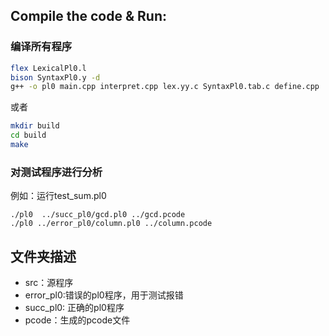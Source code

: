## Compile the code & Run:

### 编译所有程序

```bash
flex LexicalPl0.l
bison SyntaxPl0.y -d
g++ -o pl0 main.cpp interpret.cpp lex.yy.c SyntaxPl0.tab.c define.cpp
```
或者

```bash
mkdir build
cd build
make
```
### 对测试程序进行分析

例如：运行test_sum.pl0

```shell
./pl0  ../succ_pl0/gcd.pl0 ../gcd.pcode
./pl0 ../error_pl0/column.pl0 ../column.pcode
```

## 文件夹描述

* src：源程序
* error_pl0:错误的pl0程序，用于测试报错
* succ_pl0: 正确的pl0程序
* pcode：生成的pcode文件
